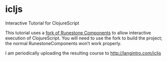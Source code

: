 # icljs
Interactive Tutorial for ClojureScript

This tutorial uses a [fork of Runestone Components](https://github.com/jdeisenberg/RunestoneComponents)
to allow interactive execution of ClojureScript. You will need to use the fork to build the project;
the normal RunestoneComponents won’t work properly.

I am periodically uploading the resulting course to http://langintro.com/icljs


